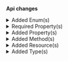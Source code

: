 **Api changes**

<details>
<summary>Added Enum(s)</summary>

- added enum `product-tailoring` to type `ReferenceTypeId`
</details>


<details>
<summary>Required Property(s)</summary>

- :warning: changed property `isOnStock` of type `ProductVariantAvailability` to be required
</details>


<details>
<summary>Added Property(s)</summary>

- added property `taxPortions` to type `TaxedItemPrice`
- added property `totalTax` to type `TaxedPriceDraft`
- added property `id` to type `ProductVariantAvailability`
- added property `version` to type `ProductVariantAvailability`
</details>


<details>
<summary>Added Method(s)</summary>

- added method `apiRoot.withProjectKey().productTailoring().get()`
- added method `apiRoot.withProjectKey().productTailoring().post()`
- added method `apiRoot.withProjectKey().productTailoring().withKey().get()`
- added method `apiRoot.withProjectKey().productTailoring().withKey().post()`
- added method `apiRoot.withProjectKey().productTailoring().withKey().delete()`
- added method `apiRoot.withProjectKey().productTailoring().withId().get()`
- added method `apiRoot.withProjectKey().productTailoring().withId().post()`
- added method `apiRoot.withProjectKey().productTailoring().withId().delete()`
- added method `apiRoot.withProjectKey().inStoreKeyWithStoreKeyValue().productTailoring().get()`
- added method `apiRoot.withProjectKey().inStoreKeyWithStoreKeyValue().productTailoring().post()`
- added method `apiRoot.withProjectKey().inStoreKeyWithStoreKeyValue().products().withProductId().productTailoring().get()`
- added method `apiRoot.withProjectKey().inStoreKeyWithStoreKeyValue().products().withProductId().productTailoring().post()`
- added method `apiRoot.withProjectKey().inStoreKeyWithStoreKeyValue().products().withProductId().productTailoring().delete()`
- added method `apiRoot.withProjectKey().inStoreKeyWithStoreKeyValue().products().withProductKey().productTailoring().get()`
- added method `apiRoot.withProjectKey().inStoreKeyWithStoreKeyValue().products().withProductKey().productTailoring().post()`
- added method `apiRoot.withProjectKey().inStoreKeyWithStoreKeyValue().products().withProductKey().productTailoring().delete()`
</details>


<details>
<summary>Added Resource(s)</summary>

- added resource `/{projectKey}/product-tailoring`
- added resource `/{projectKey}/product-tailoring/key={key}`
- added resource `/{projectKey}/product-tailoring/{ID}`
- added resource `/{projectKey}/in-store/key={storeKey}/product-tailoring`
- added resource `/{projectKey}/in-store/key={storeKey}/products`
- added resource `/{projectKey}/in-store/key={storeKey}/products/{productID}`
- added resource `/{projectKey}/in-store/key={storeKey}/products/key={productKey}`
- added resource `/{projectKey}/in-store/key={storeKey}/products/{productID}/product-tailoring`
- added resource `/{projectKey}/in-store/key={storeKey}/products/key={productKey}/product-tailoring`
</details>


<details>
<summary>Added Type(s)</summary>

- added type `LockedFieldError`
- added type `GraphQLLockedFieldError`
- added type `ProductTailoringCreatedMessage`
- added type `ProductTailoringDeletedMessage`
- added type `ProductTailoringDescriptionSetMessage`
- added type `ProductTailoringNameSetMessage`
- added type `ProductTailoringPublishedMessage`
- added type `ProductTailoringSlugSetMessage`
- added type `ProductTailoringUnpublishedMessage`
- added type `ProductTailoringCreatedMessagePayload`
- added type `ProductTailoringDeletedMessagePayload`
- added type `ProductTailoringDescriptionSetMessagePayload`
- added type `ProductTailoringNameSetMessagePayload`
- added type `ProductTailoringPublishedMessagePayload`
- added type `ProductTailoringSlugSetMessagePayload`
- added type `ProductTailoringUnpublishedMessagePayload`
- added type `ProductTailoring`
- added type `ProductTailoringData`
- added type `ProductTailoringDraft`
- added type `ProductTailoringInStoreDraft`
- added type `ProductTailoringPagedQueryResponse`
- added type `ProductTailoringReference`
- added type `ProductTailoringResourceIdentifier`
- added type `ProductTailoringUpdate`
- added type `ProductTailoringUpdateAction`
- added type `ProductTailoringPublishAction`
- added type `ProductTailoringSetDescriptionAction`
- added type `ProductTailoringSetMetaAttributesAction`
- added type `ProductTailoringSetMetaDescriptionAction`
- added type `ProductTailoringSetMetaKeywordsAction`
- added type `ProductTailoringSetMetaTitleAction`
- added type `ProductTailoringSetNameAction`
- added type `ProductTailoringSetSlugAction`
- added type `ProductTailoringUnpublishAction`
</details>


